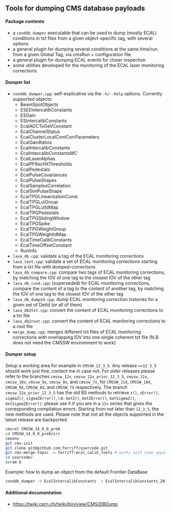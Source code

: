 ## Tools for dumping CMS database payloads

#### Package contents
   * a `conddb_dumper` executable that can be used to dump (mostly ECAL)
     conditions in txt files from a given object-specific tag, with several options
   * a general plugin for dumping several conditions at the same time/run
     from a given Global Tag, via cmsRun + configuration file.
   * a general plugin for dumping ECAL events for closer inspection
   * some utilities developed for the monitoring of the ECAL laser monitoring corrections

#### Dumper list
   * `conddb_dumper.cpp`: self-explicative via the `-h/--help` options. Currently supported objects: 
     * BeamSpotObjects
     * ESEEIntercalibConstants
     * ESGain
     * ESIntercalibConstants
     * EcalADCToGeVConstant
     * EcalChannelStatus
     * EcalClusterLocalContCorrParameters
     * EcalGainRatios
     * EcalIntercalibConstants
     * EcalIntercalibConstantsMC
     * EcalLaserAlphas
     * EcalPFRecHitThresholds
     * EcalPedestals
     * EcalPulseCovariances
     * EcalPulseShapes
     * EcalSamplesCorrelation
     * EcalSimPulseShape
     * EcalTPGLinearizationConst
     * EcalTPGLutGroup
     * EcalTPGLutIdMap
     * EcalTPGPedestals
     * EcalTPGSlidingWindow
     * EcalTPGSpike
     * EcalTPGWeightGroup
     * EcalTPGWeightIdMap
     * EcalTimeCalibConstants
     * EcalTimeOffsetConstant
     * RunInfo
   * `lava_db.cpp`: validate a tag of the ECAL monitoring corrections
   * `lava_text.cpp`: validate a set of ECAL monitoring corrections starting from a txt file with dumped-corrections
   * `lava_db_compare.cpp`: compare two tags of ECAL monitoring corrections, by
                            matching the IOV of one tag to the closest IOV of
                            the other tag
   * `lava_db_cond.cpp`: (superseded) for ECAL monitoring corrections, compare the content
                         of a tag to the content of another tag, by matching
                         the IOV of one tag to the closest IOV of the other tag
   * `lava_db_dumpId.cpp`: dump ECAL monitoring correction histories for a given set of DetId (or all of them)
   * `lava_db2txt.cpp`: convert the content of ECAL monitoring corrections to a txt file
   * `lava_db2root.cpp`: convert the content of ECAL monitoring corrections to a root file
   * `merge_dump.cpp`: merges different txt files of ECAL monitoring
                       corrections with overlapping IOV into one single
                       coherent txt file (N.B. does not need the CMSSW environment to work)

#### Dumper setup
Setup a working area for example in `CMSSW_12_3_5`. Any release `>=12_3_5`
should work just fine, contact me in case not. For older releases please refer
to the branches `cmssw_12x`, `cmssw_12x_prior_12_3_5`, `cmssw_11x`,
`cmssw_10x`, `cmssw_9x`, `cmssw_8x`, and `cmssw_7x`, for `CMSSW_11X`,
`CMSSW_10X`, `CMSSW_9X`, `CMSSW_8X`, and `CMSSW_7X` respectively.
The branch `cmssw_12x_prior_12_3_5` has the old BS methods to retrieve `z()`,
`zError()`, `sigmaZ()`, `sigmaZError()`, i.e.  `GetZ()`, `GetZError()`,
`GetSigmaZ()`, `GetSigmaZError()`: please use it if you are in a `12x` series
that gives the corresponding compilation errors. Starting from not later than
`12_3_5`, the new methods are used.
Please note that not all the objects supported in the latest release are backported.
```bash
cmsrel CMSSW_14_0_0_pre0
cd CMSSW_14_0_0_pre0/src
cmsenv
git cms-init
git clone git@github.com:ferriff/usercode.git
git cms-merge-topic -u ferriff:ecal_calib_tools # works with some apparently harmless errors
cd usercode/
scram b
```

Example: how to dump an object from the default Frontier DataBase
```bash
conddb_dumper -O EcalIntercalibConstants -t EcalIntercalibConstants_2012ABCD_offline
```

#### Additional documentation
   * https://twiki.cern.ch/twiki/bin/view/CMS/DBDump
